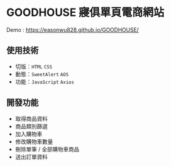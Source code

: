 # GOODHOUSE 寢俱單頁電商網站
Demo : https://easonwu828.github.io/GOODHOUSE/
## 使用技術
* 切版：`HTML` `CSS` 
* 動態：`SweetAlert` `AOS`
* 功能：`JavaScript` `Axios`

## 開發功能
  * 取得商品資料
  * 商品類別篩選
  * 加入購物車
  * 修改購物車數量
  * 刪除單筆 / 全部購物車商品
  * 送出訂單資料

